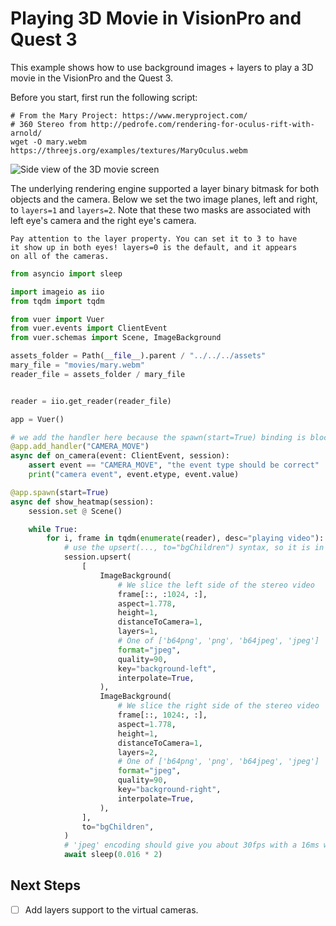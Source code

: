 
# Playing 3D Movie in VisionPro and Quest 3

This example shows how to use background images + layers
to play a 3D movie in the VisionPro and the Quest 3.

Before you start, first run the following script:

```shell
# From the Mary Project: https://www.meryproject.com/
# 360 Stereo from http://pedrofe.com/rendering-for-oculus-rift-with-arnold/
wget -O mary.webm https://threejs.org/examples/textures/MaryOculus.webm
```

![Side view of the 3D movie screen](figures/21_3D_movie.png)

The underlying rendering engine supported a layer binary bitmask
for both objects and the camera. Below we set the two image planes,
left and right, to `layers=1` and `layers=2`. Note that these two 
masks are associated with left eye's camera and the right eye's
camera.

```{admonition} ImagePlane.layer Property
Pay attention to the layer property. You can set it to 3 to have
it show up in both eyes! layers=0 is the default, and it appears 
on all of the cameras.
```


```python
from asyncio import sleep

import imageio as iio
from tqdm import tqdm

from vuer import Vuer
from vuer.events import ClientEvent
from vuer.schemas import Scene, ImageBackground

assets_folder = Path(__file__).parent / "../../../assets"
mary_file = "movies/mary.webm"
reader_file = assets_folder / mary_file


reader = iio.get_reader(reader_file)

app = Vuer()

# we add the handler here because the spawn(start=True) binding is blocking.
@app.add_handler("CAMERA_MOVE")
async def on_camera(event: ClientEvent, session):
    assert event == "CAMERA_MOVE", "the event type should be correct"
    print("camera event", event.etype, event.value)

@app.spawn(start=True)
async def show_heatmap(session):
    session.set @ Scene()

    while True:
        for i, frame in tqdm(enumerate(reader), desc="playing video"):
            # use the upsert(..., to="bgChildren") syntax, so it is in global frame.
            session.upsert(
                [
                    ImageBackground(
                        # We slice the left side of the stereo video
                        frame[::, :1024, :],
                        aspect=1.778,
                        height=1,
                        distanceToCamera=1,
                        layers=1,
                        # One of ['b64png', 'png', 'b64jpeg', 'jpeg']
                        format="jpeg",
                        quality=90,
                        key="background-left",
                        interpolate=True,
                    ),
                    ImageBackground(
                        # We slice the right side of the stereo video
                        frame[::, 1024:, :],
                        aspect=1.778,
                        height=1,
                        distanceToCamera=1,
                        layers=2,
                        # One of ['b64png', 'png', 'b64jpeg', 'jpeg']
                        format="jpeg",
                        quality=90,
                        key="background-right",
                        interpolate=True,
                    ),
                ],
                to="bgChildren",
            )
            # 'jpeg' encoding should give you about 30fps with a 16ms wait in-between.
            await sleep(0.016 * 2)
```

## Next Steps

- [ ] Add layers support to the virtual cameras.

